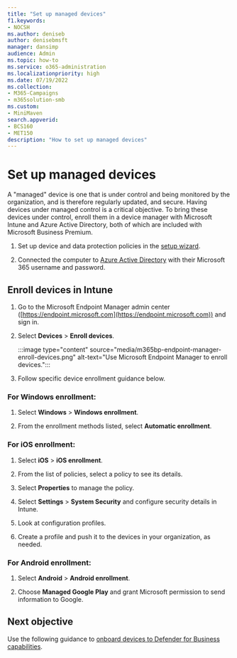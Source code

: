 ```yaml
---
title: "Set up managed devices"
f1.keywords:
- NOCSH
ms.author: deniseb
author: denisebmsft
manager: dansimp
audience: Admin
ms.topic: how-to
ms.service: o365-administration
ms.localizationpriority: high
ms.date: 07/19/2022
ms.collection: 
- M365-Campaigns
- m365solution-smb
ms.custom:
- MiniMaven
search.appverid:
- BCS160
- MET150
description: "How to set up managed devices"
---
```


# Set up managed devices

A "managed" device is one that is under control and being monitored by the organization, and is therefore regularly updated, and secure. Having devices under managed control is a critical objective. To bring these devices under control, enroll them in a device manager with Microsoft Intune and Azure Active Directory, both of which are included with Microsoft Business Premium.

1. Set up device and data protection policies in the [setup  wizard](../business/set-up.md).

2. Connected the computer to [Azure Active Directory](../business/set-up-windows-devices.md) with their Microsoft 365 username and password. 

## Enroll devices in Intune

1. Go to the Microsoft Endpoint Manager admin center ([https://endpoint.microsoft.com](https://endpoint.microsoft.com)) and sign in.

2. Select **Devices** > **Enroll devices**. 

   :::image type="content" source="media/m365bp-endpoint-manager-enroll-devices.png" alt-text="Use Microsoft Endpoint Manager to enroll devices."::: 

3. Follow specific device enrollment guidance below.

### For Windows enrollment:

1. Select **Windows** > **Windows enrollment**. 

2. From the enrollment methods listed, select **Automatic enrollment**.

### For iOS enrollment:

1. Select **iOS** > **iOS enrollment**.

2. From the list of policies, select a policy to see its details.

3. Select **Properties** to manage the policy.

4. Select **Settings** > **System Security** and configure security details in Intune.

5. Look at configuration profiles. 

6. Create a profile and push it to the devices in your organization, as needed.

### For Android enrollment:

1. Select **Android** > **Android enrollment**.

2. Choose **Managed Google Play** and grant Microsoft permission to send information to Google.

## Next objective

Use the following guidance to [onboard devices to Defender for Business capabilities](m365bp-onboard-devices-mdb.md).

